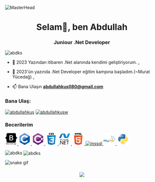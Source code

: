 ![MasterHead](https://i.ibb.co/KwvrJpR/Mor-ve-Pembe-Renkli-Yay-nc-Twitch-Banner.png)
<h1 align="center">Selam👋, ben Abdullah</h1>
<h3 align="center">Juniour .Net Developer</h3>

<p align="left"> <img src="https://komarev.com/ghpvc/?username=abdks&label=Profile%20views&color=0e75b6&style=flat" alt="abdks" /> </p>

- 🔭 2023 Yazından itibaren .Net alanında kendimi geliştiriyorum. [.](.)

- 🧬 2023'ün yazında .Net Developer eğitim kampına başladım.(~Murat Yücedağ) [.](.)

- 📫 Bana Ulaşın **abdullahkus080@gmail.com**

<h3 align="left">Bana Ulaş:</h3>
<p align="left">
<a href="https://linkedin.com/in/abdullahkuş" target="blank"><img align="center" src="https://raw.githubusercontent.com/rahuldkjain/github-profile-readme-generator/master/src/images/icons/Social/linked-in-alt.svg" alt="abdullahkuş" height="30" width="40" /></a>
<a href="https://instagram.com/abdullahkusw" target="blank"><img align="center" src="https://raw.githubusercontent.com/rahuldkjain/github-profile-readme-generator/master/src/images/icons/Social/instagram.svg" alt="abdullahkusw" height="30" width="40" /></a>
</p>

<h3 align="left">Becerilerim</h3>
<p align="left"> <a href="https://getbootstrap.com" target="_blank" rel="noreferrer"> <img src="https://raw.githubusercontent.com/devicons/devicon/master/icons/bootstrap/bootstrap-plain-wordmark.svg" alt="bootstrap" width="40" height="40"/> </a> <a href="https://www.cprogramming.com/" target="_blank" rel="noreferrer"> <img src="https://raw.githubusercontent.com/devicons/devicon/master/icons/c/c-original.svg" alt="c" width="40" height="40"/> </a> <a href="https://www.w3schools.com/cs/" target="_blank" rel="noreferrer"> <img src="https://raw.githubusercontent.com/devicons/devicon/master/icons/csharp/csharp-original.svg" alt="csharp" width="40" height="40"/> </a> <a href="https://www.w3schools.com/css/" target="_blank" rel="noreferrer"> <img src="https://raw.githubusercontent.com/devicons/devicon/master/icons/css3/css3-original-wordmark.svg" alt="css3" width="40" height="40"/> </a> <a href="https://dotnet.microsoft.com/" target="_blank" rel="noreferrer"> <img src="https://raw.githubusercontent.com/devicons/devicon/master/icons/dot-net/dot-net-original-wordmark.svg" alt="dotnet" width="40" height="40"/> </a> <a href="https://www.w3.org/html/" target="_blank" rel="noreferrer"> <img src="https://raw.githubusercontent.com/devicons/devicon/master/icons/html5/html5-original-wordmark.svg" alt="html5" width="40" height="40"/> </a> <a href="https://www.microsoft.com/en-us/sql-server" target="_blank" rel="noreferrer"> <img src="https://www.svgrepo.com/show/303229/microsoft-sql-server-logo.svg" alt="mssql" width="40" height="40"/> </a> <a href="https://www.mysql.com/" target="_blank" rel="noreferrer"> <img src="https://raw.githubusercontent.com/devicons/devicon/master/icons/mysql/mysql-original-wordmark.svg" alt="mysql" width="40" height="40"/> </a> <a href="https://www.python.org" target="_blank" rel="noreferrer"> <img src="https://raw.githubusercontent.com/devicons/devicon/master/icons/python/python-original.svg" alt="python" width="40" height="40"/> </a> </p>

<p><img align="left" src="https://github-readme-stats.vercel.app/api/top-langs?username=abdks&show_icons=true&locale=en&layout=compact" alt="abdks" /></p>

<p>&nbsp;<img align="center" src="https://github-readme-stats.vercel.app/api?username=abdks&show_icons=true&theme=dark&locale=en" alt="abdks" /></p>

![snake gif](https://github.com/abdks/abdks/blob/output/github-contribution-grid-snake.gif)


<h3 align="center">
    <img src="https://readme-typing-svg.herokuapp.com/?font=Righteous&size=25&center=true&vCenter=true&width=500&height=70&duration=4000&lines=Thanks+for+visiting!+✌️;+Shoot+me+a+message+on+Linkedin!;I'm+always+down+to+collab+:)">
</h3>

<br/>
